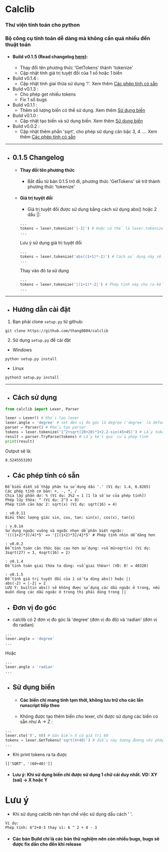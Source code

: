 # Calclib
### Thư viện tính toán cho python
### Bộ công cụ tính toán dễ dàng mà không cần quá nhiều đến thuật toán
* #### Build v0.1.5 (Read changelog [here](https://github.com/thang0804/calclib)):
  * Thay đổi tên phương thức 'GetTokens' thành 'tokenize'
  * Cập nhật tính giá trị tuyệt đối của 1 số hoặc 1 biến
* Build v0.1.4 :
  * Cập nhật tính giai thừa sử dụng '!'. Xem thêm [Các phép tính có sẵn](https://github.com/thang0804/calclib#các-phép-tính-có-sẵn)
* Build v0.1.3 :
  * Cho phép get nhiều tokens
  * Fix 1 số bugs
* Build v0.1.1 :
  * Thêm số lượng biến có thể sử dụng. Xem thêm [Sử dụng biến](https://github.com/thang0804/calclib#sử-dụng-biến)
* Build v0.1.0 :
  * Cập nhật tạo biến và sử dụng biến. Xem thêm [Sử dụng biến](https://github.com/thang0804/calclib#sử-dụng-biến)
* Build v0.0.2 :
  * Cập nhật thêm phần 'sqrt', cho phép sử dụng căn bậc 3, 4 .... Xem thêm [Các phép tính có sẵn](https://github.com/thang0804/calclib#các-phép-tính-có-sẵn)
***
* ## 0.1.5 Changelog
  * #### Thay đổi tên phương thức
    * Bắt đầu từ bản 0.1.5 trở đi, phương thức 'GetTokens' sẽ trở thành phương thức 'tokenize'
  * #### Giá trị tuyệt đối
    * Giá trị tuyệt đối được sử dụng bằng cách sử dụng abs() hoặc 2 dấu ||:
    ```python
    ...
    tokens = lexer.tokenize('|-2|') # Hoặc có thể là lexer.tokenize('abs(-2)')
    ...
    ```
    Lưu ý sử dụng giá trị tuyệt đối
    ```python
    ...
    tokens = lexer.tokenize('abs((1+1)*-2)') # Cách sử dụng này sẽ làm lexer hiểu nhầm và báo lỗi
    ...
    ```
    Thay vào đó ta sử dụng
    ```python
    ...
    tokens = lexer.tokenize('|(1+1)*-2|') # Phép tính này cho ra kết quả là 4
    ...
    ```
***
* ## Hướng dẫn cài đặt
1. Bạn phải clone `setup.py` từ github:
```
git clone https://github.com/thang0804/calclib
```
2. Sử dụng `setup.py` để cài đặt
* Windows
```
python setup.py install
```
* Linux
```
python3 setup.py install
```

***
* ## Cách sử dụng
```python
from calclib import Lexer, Parser

lexer = Lexer() # Khởi tạo lexer
lexer.angle = 'degree' # set đơn vị đo góc là degree ('degree' là default)
parser = Parser() # Khởi tạo parser
tokens = lexer.tokenize('1^2+sqrt(20+20)*1+2.2-sin(45+45)') # Lấy tokens của phép tính
result = parser.TryParse(tokens) # Lấy kết quả của phép tính
print(result)
```
Output sẽ là:
```
8.5245553203
```
* ## Các phép tính có sẵn
```
Để biểu diễn số thập phân ta sử dụng dấu '.' (Ví dụ: 1.4, 6.8265)
Các phép tính cơ bản: +, -, *, /
Chia lấy phần dư: % (Ví dụ: 3%2 = 1 [1 là số sư của phép tính])
Phép lũy thừa: ^ (Ví dụ: 2^3 = 8)
Phép tính căn bậc 2: sqrt(x) (Ví dụ: sqrt(16) = 4)

: v0.0.11
Biểu thức lượng giác sin, cos, tan: sin(x), cos(x), tan(x)

: v.0.14
Sử dụng ngoặc vuông và ngoặc nhọn dể phân biệt ngoặc:
'(((1+2)*3)/4)*5' => '{[(1+2)*3]/4}*5' # Phép tính nhìn dễ dàng hơn

: v0.0.2
Để tính toán căn thức bậc cao hơn sử dụng: <số mũ>sqrt(x) (Ví dụ: 3sqrt(27) = 3, 4sqrt(16) = 2)

: v0.1.4
Để tính toán giai thừa ta dùng: <số giai thừa>! (VD: 8! = 40320)

: v0.1.5
Để tính giá trị tuyệt đối của 1 số ta dùng abs() hoặc ||
abs(-2) = |-2| = 2
LƯU Ý: builtin abs() sẽ không được sử dụng các dấu ngoặc ở trong, nếu muốn dùng các dấu ngoặc ở trong thì phải dùng trong ||
```

* ## Đơn vị đo góc
* calclib có 2 đơn vị đo góc là 'degree' (đơn vị đo độ) và 'radian' (đơn vị đo radian)
```python
...
lexer.angle = 'degree'
...
```
Hoặc
```python
...
lexer.angle = 'radian'
...
```

* ## Sử dụng biến
  * #### Các biến chỉ mang tính tạm thời, không lưu trữ cho các lần runscript tiếp theo
  * Không được tạo thêm biến cho lexer, chỉ được sử dụng các biến có sẵn như A -> Z :
```python
...
lexer.sto('X', 60) # Gán biến X có giá trị 60
tokens = lexer.GetTokens('sqrt(X+40)') # điều này tương đương với phép tính sqrt(60+40)
...
```
  * Khi print tokens ra ta được
```
[['SQRT', '(60+40)']]
```
  * #### Lưu ý: Khi sử dụng biến chỉ được sử dụng 1 chữ cái duy nhất. VD: XY (sai) -> X hoặc Y

# Lưu ý
* Khi sử dụng calclib nên hạn chế việc sử dụng dấu cách ' '.
```
Ví dụ:
Phép tính: 6^2+8-3 thay vì: 6 ^ 2 + 8 - 3
```
* #### Các bản Build chỉ là các bản thử nghiệm nên còn nhiều bugs, bugs sẽ được fix dần cho đến khi release